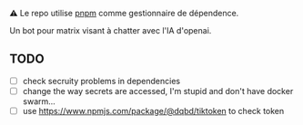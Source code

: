:warning: Le repo utilise [pnpm](https://pnpm.io/motivation) comme gestionnaire de dépendence.

Un bot pour matrix visant à chatter avec l'IA d'openai.

## TODO

- [ ] check secruity problems in dependencies
- [ ] change the way secrets are accessed, I'm stupid and don't have docker swarm...
- [ ] use https://www.npmjs.com/package/@dqbd/tiktoken to check token
